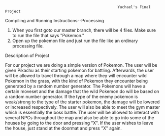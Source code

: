                                                        Yuchael's Final Project
Compiling and Running Instructions--Processing
1.  When you first goto our master branch, there will be 4 files.  Make sure to run the file that says "Pokemon."
2.  Open up the pokemon file and just run the file like an ordinary processing file.

Description of Project

For our project we are doing a simple version of Pokemon.  The user will be given Pikachu as their starting pokemon for battling.  Afterwards, the user will be allowed to travel through a map where they will encounter wild Pokemon in the grass, with the kind of Pokemon they encounter being generated by a random number generator.  The Pokemons will have a certain moveset and the damage that the wild Pokemon do will be based on a random number generator.  If the type of the enemy pokemon is weak/strong to the type of the starter pokemon, the damage will be lowered or increased respectively.  The user will also be able to meet the gym master which is essentially the boss battle.  The user will be allowed to interact with several NPCs throughout the map and also be able to go into some of the houses by going to the door and pressing "X".  If the user wishes to leave the house, just stand at the doormat and press "X" again.  

